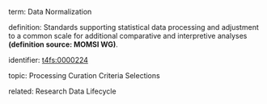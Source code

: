 term: Data Normalization

definition: Standards supporting statistical data processing and adjustment to a common scale for additional comparative and interpretive analyses **(definition source: MOMSI WG)**.

identifier: [t4fs:0000224](https://bioregistry.io/t4fs:0000224)

topic: Processing Curation Criteria Selections

related: Research Data Lifecycle
